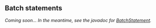 ## Batch statements

*Coming soon... In the meantime, see the javadoc for [BatchStatement].*

[BatchStatement]: http://docs.datastax.com/en/drivers/java/3.5/com/datastax/driver/core/BatchStatement.html
